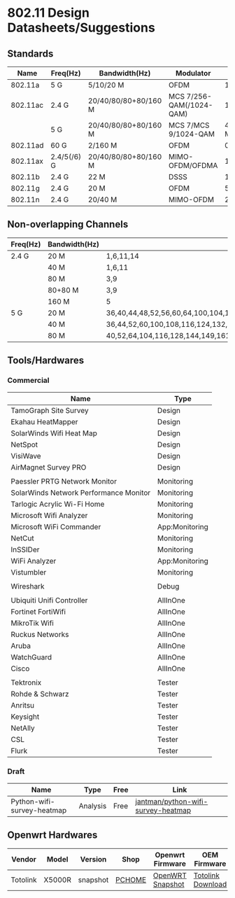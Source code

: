 # 802.11 Design Datasheets/Suggestions

## Standards
| Name     | Freq(Hz)    | Bandwidth(Hz)        | Modulator                | MaxSpeed(bit/s)                                           |
| -------- | ----------- | -------------------- | ------------------------ | --------------------------------------------------------- |
| 802.11a  | 5 G         | 5/10/20 M            | OFDM                     | 13.5/27/54 M                                              |
| 802.11ac | 2.4 G       | 20/40/80/80+80/160 M | MCS 7/256-QAM(/1024-QAM) | 150/300/400/450/600/(750/)800(/1000) M                    |
|          | 5 G         | 20/40/80/80+80/160 M | MCS 7/MCS 9/1024-QAM     | 433/650/867/975/1300/1625/1733/2167/1300+1300/2167+2167 M |
| 802.11ad | 60 G        | 2/160 M              | OFDM                     | 0.85/6.7 G                                                |
| 802.11ax | 2.4/5(/6) G | 20/40/80/80+80/160 M | MIMO-OFDM/OFDMA          | 1147/2294/4804/9608 M                                     |
| 802.11b  | 2.4 G       | 22 M                 | DSSS                     | 11 M                                                      |
| 802.11g  | 2.4 G       | 20 M                 | OFDM                     | 54 M                                                      |
| 802.11n  | 2.4 G       | 20/40 M              | MIMO-OFDM                | 288.8/600 M                                               |

## Non-overlapping Channels
| Freq(Hz) | Bandwidth(Hz) | Channels                                                                                    |
| -------- | ------------- | ------------------------------------------------------------------------------------------- |
| 2.4 G    | 20 M          | 1,6,11,14                                                                                   |
|          | 40 M          | 1,6,11                                                                                      |
|          | 80 M          | 3,9                                                                                         |
|          | 80+80 M       | 3,9                                                                                         |
|          | 160 M         | 5                                                                                           |
| 5 G      | 20 M          | 36,40,44,48,52,56,60,64,100,104,108,112,116,120,124,128,132,136,140,144,149,153,157,161,165 |
|          | 40 M          | 36,44,52,60,100,108,116,124,132,140,149,157,167                                             |
|          | 80 M          | 40,52,64,104,116,128,144,149,161                                                            |

## Tools/Hardwares
### Commercial 
| Name                                   | Type           |
| -------------------------------------- | -------------- |
| TamoGraph Site Survey                  | Design         |
| Ekahau HeatMapper                      | Design         |
| SolarWinds Wifi Heat Map               | Design         |
| NetSpot                                | Design         |
| VisiWave                               | Design         |
| AirMagnet Survey PRO                   | Design         |
|                                        |                |
| Paessler PRTG Network Monitor          | Monitoring     |
| SolarWinds Network Performance Monitor | Monitoring     |
| Tarlogic Acrylic Wi-Fi Home            | Monitoring     |
| Microsoft Wifi Analyzer                | Monitoring     |
| Microsoft WiFi Commander               | App:Monitoring |
| NetCut                                 | Monitoring     |
| InSSIDer                               | Monitoring     |
| WiFi Analyzer                          | App:Monitoring |
| Vistumbler                             | Monitoring     |
|                                        |                |
| Wireshark                              | Debug          |
|                                        |                |
| Ubiquiti Unifi Controller              | AllInOne       |
| Fortinet FortiWifi                     | AllInOne       |
| MikroTik Wifi                          | AllInOne       |
| Ruckus Networks                        | AllInOne       |
| Aruba                                  | AllInOne       |
| WatchGuard                             | AllInOne       |
| Cisco                                  | AllInOne       |
|                                        |                |
| Tektronix                              | Tester         |
| Rohde & Schwarz                        | Tester         |
| Anritsu                                | Tester         |
| Keysight                               | Tester         |
| NetAlly                                | Tester         |
| CSL                                    | Tester         |
| Flurk                                  | Tester         |


### Draft
| Name                       | Type     | Free | Link                                                                                        |
| -------------------------- | -------- | ---- | ------------------------------------------------------------------------------------------- |
| Python-wifi-survey-heatmap | Analysis | Free | [jantman/python-wifi-survey-heatmap](https://github.com/jantman/python-wifi-survey-heatmap) |

## Openwrt Hardwares
| Vendor   | Model  | Version  | Shop                                                      | Openwrt Firmware                                                                                                                                | OEM Firmware                                                                                            |
| -------- | ------ | -------- | --------------------------------------------------------- | ----------------------------------------------------------------------------------------------------------------------------------------------- | ------------------------------------------------------------------------------------------------------- |
| Totolink | X5000R | snapshot | [PCHOME](https://24h.pchome.com.tw/prod/DRAF5L-A900B284Q) | [OpenWRT Snapshot](http://downloads.openwrt.org/snapshots/targets/ramips/mt7621/openwrt-ramips-mt7621-totolink_x5000r-squashfs-sysupgrade.bin) | [Totolink Download](https://www.totolink.net/home/menu/detail/menu_listtpl/download/id/218/ids/36.html) |
